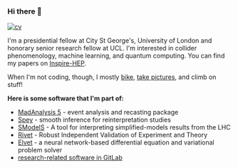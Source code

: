 ### Hi there 👋

[![cv](https://img.shields.io/static/v1?style=plastic&label=CV&message=jackaraz.github.io&color=blue)](https://jackaraz.github.io)

I'm a presidential fellow at City St George's, University of London and honorary senior research fellow at UCL. I'm interested in collider phenomenology, machine learning, and quantum computing.
You can find my papers on [Inspire-HEP](https://inspirehep.net/authors/1599325).

When I'm not coding, though, I mostly [bike](www.whiskyandwheels.ca), [take pictures](https://www.instagram.com/jackaraz/), and climb on stuff!

**Here is some software that I'm part of:**
- [MadAnalysis 5](http://madanalysis.irmp.ucl.ac.be) - event analysis and recasting package
- [Spey](http://spey.readthedocs.io) - smooth inference for reinterpretation studies
- [SModelS](https://github.com/SModelS) - A tool for interpreting simplified-models results from the LHC
- [Rivet](https://gitlab.com/hepcedar/rivet) - Robust Independent Validation of Experiment and Theory
- [Elvet](https://gitlab.com/elvet/elvet) - a neural network-based differential equation and variational problem solver
- [research-related software in GitLab](https://gitlab.com/jackaraz)
